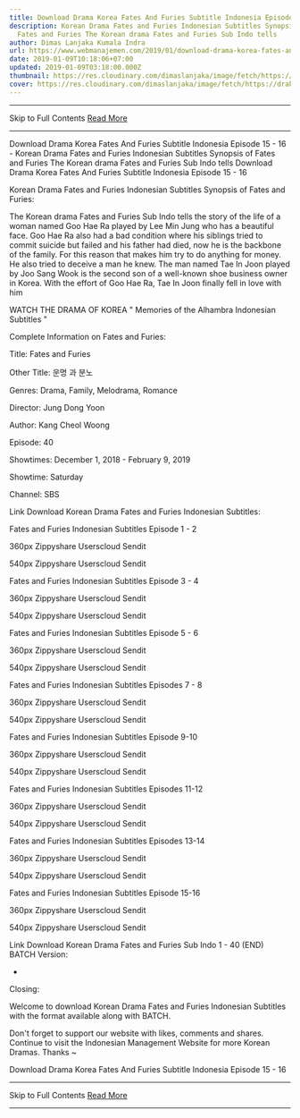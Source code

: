```yaml
---
title: Download Drama Korea Fates And Furies Subtitle Indonesia Episode 15 - 16
description: Korean Drama Fates and Furies Indonesian Subtitles Synopsis of
  Fates and Furies The Korean drama Fates and Furies Sub Indo tells
author: Dimas Lanjaka Kumala Indra
url: https://www.webmanajemen.com/2019/01/download-drama-korea-fates-and-furies.html
date: 2019-01-09T10:18:06+07:00
updated: 2019-01-09T03:18:00.000Z
thumbnail: https://res.cloudinary.com/dimaslanjaka/image/fetch/https://drakorstation.com/wp-content/uploads/2018/12/Fates-and-Furies-Subtitle-Indonesia.jpg
cover: https://res.cloudinary.com/dimaslanjaka/image/fetch/https://drakorstation.com/wp-content/uploads/2018/12/Fates-and-Furies-Subtitle-Indonesia.jpg
---
```


<hr/> Skip to Full Contents <a href="https://www.webmanajemen.com/2019/01/download-drama-korea-fates-and-furies.html" rel="follow" class="button" id="read-more">Read More</a> <hr/> Download Drama Korea Fates And Furies Subtitle Indonesia Episode 15 - 16 - Korean Drama Fates and Furies Indonesian Subtitles Synopsis of Fates and Furies The Korean drama Fates and Furies Sub Indo tells Download Drama Korea Fates And Furies Subtitle Indonesia Episode 15 - 16
  
  
 Korean Drama Fates and Furies Indonesian Subtitles 
  Synopsis of Fates and Furies: 
  
  The Korean drama Fates and Furies Sub Indo tells the story of the life of a woman named Goo Hae Ra played by Lee Min Jung who has a beautiful face.  Goo Hae Ra also had a bad condition where his siblings tried to commit suicide but failed and his father had died, now he is the backbone of the family.  For this reason that makes him try to do anything for money.  He also tried to deceive a man he knew.  The man named Tae In Joon played by Joo Sang Wook is the second son of a well-known shoe business owner in Korea.  With the effort of Goo Hae Ra, Tae In Joon finally fell in love with him 
  
  WATCH THE DRAMA OF KOREA " Memories of the Alhambra Indonesian Subtitles " 
  
  Complete Information on Fates and Furies: 
  
  Title: Fates and Furies 
  
  Other Title: 운명 과 분노 
  
  Genres: Drama, Family, Melodrama, Romance 
  
  Director: Jung Dong Yoon 
  
  Author: Kang Cheol Woong 
  
  Episode: 40 
  
  Showtimes: December 1, 2018 - February 9, 2019 
  
  Showtime: Saturday 
  
  Channel: SBS 
  
  Link Download Korean Drama Fates and Furies Indonesian Subtitles: 
  
  
  Fates and Furies Indonesian Subtitles Episode 1 - 2 
  
  
  360px Zippyshare Userscloud Sendit 
  
  540px Zippyshare Userscloud Sendit 
  
  
  
  
  Fates and Furies Indonesian Subtitles Episode 3 - 4 
  
  
  360px Zippyshare Userscloud Sendit 
  
  540px Zippyshare Userscloud Sendit 
  
  
  
  
  Fates and Furies Indonesian Subtitles Episode 5 - 6 
  
  
  360px Zippyshare Userscloud Sendit 
  
  540px Zippyshare Userscloud Sendit 
  
  
  
  
  Fates and Furies Indonesian Subtitles Episodes 7 - 8 
  
  
  360px Zippyshare Userscloud Sendit 
  
  540px Zippyshare Userscloud Sendit 
  
  
  
  
  Fates and Furies Indonesian Subtitles Episode 9-10 
  
  
  360px Zippyshare Userscloud Sendit 
  
  540px Zippyshare Userscloud Sendit 
  
  
  
  
  Fates and Furies Indonesian Subtitles Episodes 11-12 
  
  
  360px Zippyshare Userscloud Sendit 
  
  540px Zippyshare Userscloud Sendit 
  
  
  
  
  Fates and Furies Indonesian Subtitles Episodes 13-14 
  
  
  360px Zippyshare Userscloud Sendit 
  
  540px Zippyshare Userscloud Sendit 
  
  
  
  
  Fates and Furies Indonesian Subtitles Episode 15-16 
  
  
  360px Zippyshare Userscloud Sendit 
  
  540px Zippyshare Userscloud Sendit 
  
  
  
  Link Download Korean Drama Fates and Furies Sub Indo 1 - 40 (END) BATCH Version: 
  
  - 
  
  Closing: 
  
  
  Welcome to download Korean Drama Fates and Furies Indonesian Subtitles with the format available along with BATCH. 
  
  Don't forget to support our website with likes, comments and shares.  Continue to visit the Indonesian Management Website for more Korean Dramas.  Thanks ~ 
  

Download Drama Korea Fates And Furies Subtitle Indonesia Episode 15 - 16 <hr/> Skip to Full Contents <a href="https://www.webmanajemen.com/2019/01/download-drama-korea-fates-and-furies.html" rel="follow" class="button" id="read-more">Read More</a> <hr/>